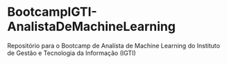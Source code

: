 # BootcampIGTI-AnalistaDeMachineLearning
Repositório para o Bootcamp de Analísta de Machine Learning do Instituto de Gestão e Tecnologia da Informação (IGTI)
